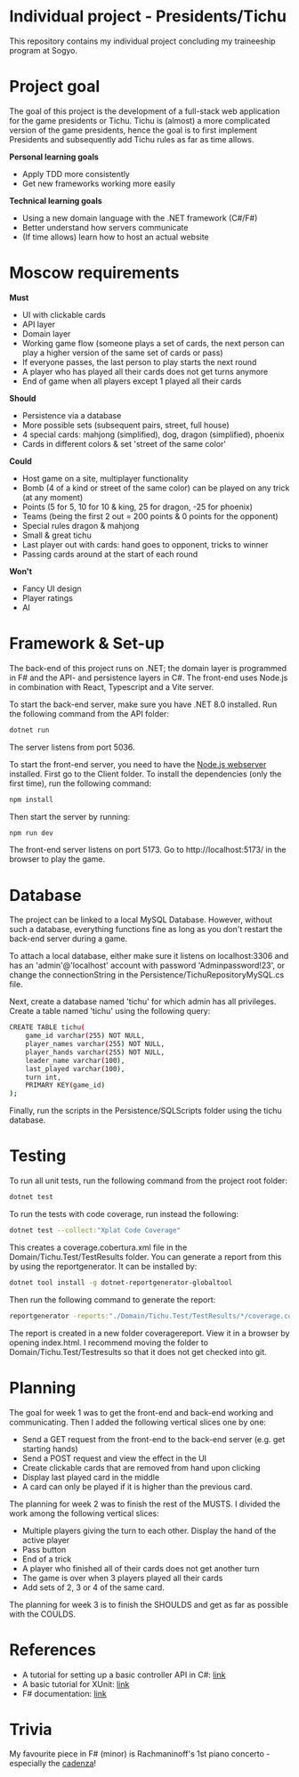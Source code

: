 <!-- ### (Nederlandse versie onderaan) -->

# Individual project - Presidents/Tichu

This repository contains my individual project concluding my traineeship program at Sogyo.

# Project goal

The goal of this project is the development of a full-stack web application for the game presidents or Tichu. Tichu is (almost) a more complicated version of the game presidents, hence the goal is to first implement Presidents and subsequently add Tichu rules as far as time allows. 

**Personal learning goals**
* Apply TDD more consistently
* Get new frameworks working more easily

**Technical learning goals**
* Using a new domain language with the .NET framework (C#/F#)
* Better understand how servers communicate
* (If time allows) learn how to host an actual website

# Moscow requirements

**Must**
* UI with clickable cards
* API layer
* Domain layer
* Working game flow (someone plays a set of cards, the next person can play a higher version of the same set of cards or pass)
* If everyone passes, the last person to play starts the next round
* A player who has played all their cards does not get turns anymore
* End of game when all players except 1 played all their cards

**Should**
* Persistence via a database
* More possible sets (subsequent pairs, street, full house)
* 4 special cards: mahjong (simplified), dog, dragon (simplified), phoenix
* Cards in different colors & set 'street of the same color'

**Could**
* Host game on a site, multiplayer functionality
* Bomb (4 of a kind or street of the same color) can be played on any trick (at any moment)
* Points (5 for 5, 10 for 10 & king, 25 for dragon, -25 for phoenix)
* Teams (being the first 2 out = 200 points & 0 points for the opponent)
* Special rules dragon & mahjong
* Small & great tichu
* Last player out with cards: hand goes to opponent, tricks to winner
* Passing cards around at the start of each round

**Won't**
* Fancy UI design
* Player ratings
* AI

# Framework & Set-up

The back-end of this project runs on .NET; the domain layer is programmed in F# and the API- and persistence layers in C#. The front-end uses Node.js in combination with React, Typescript and a Vite server. 

To start the back-end server, make sure you have .NET 8.0 installed. Run the following command from the API folder: 
```bash
dotnet run
```
The server listens from port 5036. 

To start the front-end server, you need to have the [Node.js webserver](https://nodejs.org/en/) installed. First go to the Client folder. To install the dependencies (only the first time), run the following command:
```bash
npm install
```
Then start the server by running:
```bash
npm run dev
```
The front-end server listens on port 5173. Go to http://localhost:5173/ in the browser to play the game. 

# Database

The project can be linked to a local MySQL Database. However, without such a database, everything functions fine as long as you don't restart the back-end server during a game.

To attach a local database, either make sure it listens on localhost:3306 and has an 'admin'@'localhost' account with password 'Adminpassword!23', or change the connectionString in the Persistence/TichuRepositoryMySQL.cs file. 

Next, create a database named 'tichu' for which admin has all privileges. Create a table named 'tichu' using the following query:
```bash
CREATE TABLE tichu(
    game_id varchar(255) NOT NULL,
    player_names varchar(255) NOT NULL,
    player_hands varchar(255) NOT NULL,
    leader_name varchar(100),
    last_played varchar(100),
    turn int,
    PRIMARY KEY(game_id)
);
```
Finally, run the scripts in the Persistence/SQLScripts folder using the tichu database. 

# Testing

To run all unit tests, run the following command from the project root folder:
```bash
dotnet test
```

To run the tests with code coverage, run instead the following:
```bash
dotnet test --collect:"Xplat Code Coverage"
```
This creates a coverage.cobertura.xml file in the Domain/Tichu.Test/TestResults folder. You can generate a report from this by using the reportgenerator. It can be installed by:
```bash
dotnet tool install -g dotnet-reportgenerator-globaltool
```
Then run the following command to generate the report:
```bash
reportgenerator -reports:"./Domain/Tichu.Test/TestResults/*/coverage.cobertura.xml" -targetdir:"coveragereport" -reporttypes:Html
```
The report is created in a new folder coveragereport. View it in a browser by opening index.html. I recommend moving the folder to Domain/Tichu.Test/Testresults so that it does not get checked into git. 


# Planning

The goal for week 1 was to get the front-end and back-end working and communicating. Then I added the following vertical slices one by one: 
* Send a GET request from the front-end to the back-end server (e.g. get starting hands)
* Send a POST request and view the effect in the UI
* Create clickable cards that are removed from hand upon clicking
* Display last played card in the middle
* A card can only be played if it is higher than the previous card.

The planning for week 2 was to finish the rest of the MUSTS. I divided the work among the following vertical slices: 
* Multiple players giving the turn to each other. Display the hand of the active player
* Pass button
* End of a trick
* A player who finished all of their cards does not get another turn
* The game is over when 3 players played all their cards
* Add sets of 2, 3 or 4 of the same card. 

The planning for week 3 is to finish the SHOULDS and get as far as possible with the COULDS. 

# References

* A tutorial for setting up a basic controller API in C#: [link](https://learn.microsoft.com/en-us/aspnet/core/tutorials/first-web-api?view=aspnetcore-8.0&tabs=visual-studio-code)
* A basic tutorial for XUnit: [link](https://xunit.net/docs/getting-started/netcore/cmdline)
* F# documentation: [link](https://learn.microsoft.com/en-us/dotnet/fsharp/language-reference/)

# Trivia

My favourite piece in F# (minor) is Rachmaninoff's 1st piano concerto - especially the [cadenza](https://youtu.be/y6EX3t2Mdnw?t=650)!

<!-- 
## ----- Dutch version -----


# Individueel project - Presidenten/tichu

Deze repository bevat mijn individuele project als afsluiting van het trainee-traject bij Sogyo. 

# Doel van het project

Dit project heeft als doelstelling het ontwikkelen van een full-stack web-applicatie voor het spelen van het spel presidenten of tichu. Tichu is een uitgebreidere variant van het spel presidenten, dus het doel is in eerste instantie om het spel presidenten te implementeren en daarna extra tichu regels toe te voegen, voor zover de tijd dat toelaat. 

**Persoonlijke leerdoelen**
* Consistenter TDD toepassen
* Handiger worden met nieuwe frameworks aan de praat krijgen

**Technische leerdoelen**
* Een nieuwe domeintaal met het .NET framework gebruiken (C#/F#)
* Beter leren begrijpen hoe servers communiceren
* (Eventueel) leren hoe je een echte website host

# Moscow requirements

**Must**
* UI met klikbare kaarten
* API laag
* Domeinlaag 
* Werkende game flow (iemand speelt een set kaarten, de volgende persoon kan een hogere set van dezelfde hoeveelheid spelen of passen)
* Als iedereen past mag de speler die de hoogste set heeft gespeeld de volgende ronde beginnen
* Een speler die al zijn kaarten kwijt is speelt niet meer mee
* Einde spel als alle spelers op 1 na hun kaarten kwijt zijn

**Should**
* Persistence via database
* Meer mogelijke setjes (opeenvolgede paren, straat, full house)
* 4 speciale kaarten: mahjong (vereenvoudigd), hond, draak (vereenvoudigd), feniks
* Kaarten in verschillende kleuren & setje 'straat van dezelfde kleur'

**Could**
* Spel hosten op een site, multiplayer functionaliteit
* Bom (4 of a kind of straat van dezelfde kleur) mag op elk moment op elke slag
* Puntentelling (5 voor 5, 10 voor 10 & koning, 25 voor draak, -25 voor feniks)
* Teams (als eerste 2 uit = 200 punten & 0 punten voor de tegenstander)
* Speciale regels draak & mahjong
* Kleine & grote tichu
* Laatste uit: handkaarten naar tegenstander, slagen naar winnaar
* Doorgeven van kaarten aan het begin van elke ronde

**Won't**
* Fancy UI design
* Player ratings
* AI

# Framework & Installatie

De back-end van dit project draait op .NET; de domeinlaag is geprogrammeerd in F# en de API- en persistence lagen staan in C#. Voor de front-end wordt Node.js gebruikt in combinatie met React, Typescript en een Vite server. De database is momenteel nog niet geïmplementeerd (in plaats daarvan wordt nu een simpele in-memory dictionary gebruikt). Dit wordt uiteindelijk MySQL.

Om de back-end server op te starten run je het volgende commando vanuit de API folder:
```bash
dotnet run
```
Deze server luistert vanuit poort 5036. 

De front-end server start je op door eerst naar de Client folder te gaan. Om de dependencies te installeren (alleen de eerste keer) run je het volgende commando:
```bash
npm install
```
Vervolgens start je de server als volgt:
```bash
npm run dev
```
De front-end server luistert op poort 5173. Ga in de browser naar http://localhost:5173/ om het spel te spelen.

# Planning

Het doel voor week 1 was om de front-end en back-end draaiende te krijgen en met elkaar te laten praten. Daarna zijn de volgende 'vertical slices' stap voor stap  toegevoegd:
* Vanaf de front-end een fetch naar de back-end sturen (bijv. haal kaarten op)
* Een POST request sturen en het effect zien in de UI
* Klikbare kaarten creëren die verdwijnen als je erop klikt
* Laatst gespeelde kaart zichtbaar in het midden
* Gespeelde set moet hoger zijn dan de vorige set

De planning voor week 2 was om de rest van de MUSTS af te krijgen. Dit heb ik onderverdeeld in de volgende vertical slices:
* Meerdere spelers die de beurt aan elkaar doorgeven. Hand van de actieve speler is zichtbaar.
* Een pas-knop
* Einde van een slag 
* Een speler die al zijn kaarten kwijt is krijgt geen beurten meer
* Het spel is klaar als 3 spelers al hun kaarten kwijt zijn
* Er kunnen ook setjes van 2, 3 of 4 van dezelfde kaart worden gespeeld

De planning voor week 3 is om de SHOULDS af te maken en zo ver mogelijk te komen met de COULDS.

# Links

* Een tutorial voor het opzetten van een standaard controller API in C#: [link](https://learn.microsoft.com/en-us/aspnet/core/tutorials/first-web-api?view=aspnetcore-8.0&tabs=visual-studio-code)
* Een basistutorial voor XUnit: [link](https://xunit.net/docs/getting-started/netcore/cmdline)
* F# documentatie: [link](https://learn.microsoft.com/en-us/dotnet/fsharp/language-reference/)

# Trivia

Mijn favoriete stuk in F# (klein) is Rachmaninoff's 1e pianoconcert - vooral de [cadens](https://youtu.be/y6EX3t2Mdnw?t=650)! -->
